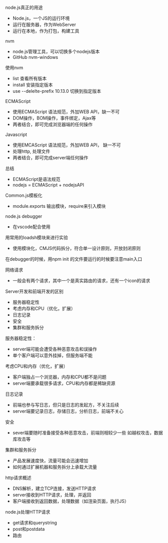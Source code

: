 node.js真正的用途

- Node.js，一个JS的运行环境
- 运行在服务器，作为WebServer
- 运行在本地，作为打包，构建工具

nvm
- node.js管理工具，可以切换多个nodejs版本
- GitHub nvm-windows

使用nvm
- list 查看所有版本
- install 安装指定版本
- use --delelte-prefix 10.13.0 切换到指定版本

ECMAScript
- 使用ECMAScript 语法规范，外加WEB API，缺一不可
- DOM操作，BOM操作，事件绑定，Ajax等
- 两者结合，即可完成浏览器端的任何操作

Javascript

- 使用EMCAScript 语法规范，外加WEB API， 缺一不可
- 处理http, 处理文件
- 两者结合，即可完成server端任何操作

总结
- ECMAScript是语法规范
- nodejs = ECMAScript + nodejsAPI

Common.js模板化

- module.exports 输出模块，require来引入模块

node.js debugger
- 在vscode配合使用

用常用的loadsh模块来进行实验
- 使用模块化，CMJS代码拆分，符合单一设计原则，开放封闭原则

在debugger的时候，用npm init 的文件要运行的时候要注意main入口

网络请求
- 一般会有两个请求，其中一个是真实路由的请求，还有一个icon的请求

Server开发和前端开发的区别
- 服务器稳定性
- 考虑内存和CPU（优化，扩展）
- 日志记录
- 安全
- 集群和服务拆分


服务器稳定性：
- server端可能会遭受各种恶意攻击和误操作
- 单个客户端可以意外挂掉，但服务端不能

考虑CPU和内存（优化，扩展）
- 客户端独占一个浏览器，内存和CPU都不是问题
- server端要承载很多请求，CPU和内存都是稀缺资源

日志记录
- 前端也参与写日志，但只是日志的发起方，不关注后续
- server端要记录日志，存储日志，分析日志，前端不关心

安全
- sever端要随时准备接受各种恶意攻击，前端则相较少一些 如越权攻击，数据库攻击等

集群和服务拆分
- 产品发展速度快，流量可能会迅速增加
- 如何通过扩展机器和服务拆分上承载大流量

http请求概述
- DNS解析，建立TCP连接，发送HTTP请求
- server接收到HTTP请求，处理，并返回
- 客户端接收到返回数据，处理数据（如渲染页面，执行JS）

node.js处理HTTP请求
- get请求和querystring
- post和postdata
- 路由
